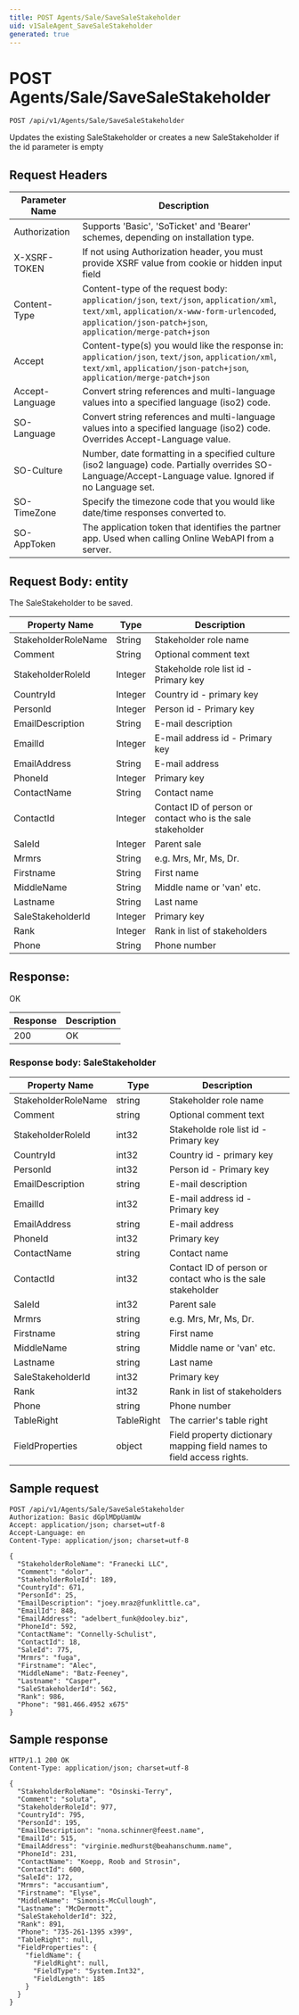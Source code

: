 ```yaml
---
title: POST Agents/Sale/SaveSaleStakeholder
uid: v1SaleAgent_SaveSaleStakeholder
generated: true
---
```


# POST Agents/Sale/SaveSaleStakeholder

```http
POST /api/v1/Agents/Sale/SaveSaleStakeholder
```

Updates the existing SaleStakeholder or creates a new SaleStakeholder if the id parameter is empty








## Request Headers

| Parameter Name | Description |
|----------------|-------------|
| Authorization  | Supports 'Basic', 'SoTicket' and 'Bearer' schemes, depending on installation type. |
| X-XSRF-TOKEN   | If not using Authorization header, you must provide XSRF value from cookie or hidden input field |
| Content-Type | Content-type of the request body: `application/json`, `text/json`, `application/xml`, `text/xml`, `application/x-www-form-urlencoded`, `application/json-patch+json`, `application/merge-patch+json` |
| Accept         | Content-type(s) you would like the response in: `application/json`, `text/json`, `application/xml`, `text/xml`, `application/json-patch+json`, `application/merge-patch+json` |
| Accept-Language | Convert string references and multi-language values into a specified language (iso2) code. |
| SO-Language | Convert string references and multi-language values into a specified language (iso2) code. Overrides Accept-Language value. |
| SO-Culture | Number, date formatting in a specified culture (iso2 language) code. Partially overrides SO-Language/Accept-Language value. Ignored if no Language set. |
| SO-TimeZone | Specify the timezone code that you would like date/time responses converted to. |
| SO-AppToken | The application token that identifies the partner app. Used when calling Online WebAPI from a server. |

## Request Body: entity 

The SaleStakeholder to be saved. 

| Property Name | Type |  Description |
|----------------|------|--------------|
| StakeholderRoleName | String | Stakeholder role name |
| Comment | String | Optional comment text |
| StakeholderRoleId | Integer | Stakeholde role list id - Primary key |
| CountryId | Integer | Country id - primary key |
| PersonId | Integer | Person id - Primary key |
| EmailDescription | String | E-mail description |
| EmailId | Integer | E-mail address id - Primary key |
| EmailAddress | String | E-mail address |
| PhoneId | Integer | Primary key |
| ContactName | String | Contact name |
| ContactId | Integer | Contact ID of person or contact who is the sale stakeholder |
| SaleId | Integer | Parent sale |
| Mrmrs | String | e.g. Mrs, Mr, Ms, Dr. |
| Firstname | String | First name |
| MiddleName | String | Middle name or 'van' etc. |
| Lastname | String | Last name |
| SaleStakeholderId | Integer | Primary key |
| Rank | Integer | Rank in list of stakeholders |
| Phone | String | Phone number |

## Response:

OK

| Response | Description |
|----------------|-------------|
| 200 | OK |

### Response body: SaleStakeholder

| Property Name | Type |  Description |
|----------------|------|--------------|
| StakeholderRoleName | string | Stakeholder role name |
| Comment | string | Optional comment text |
| StakeholderRoleId | int32 | Stakeholde role list id - Primary key |
| CountryId | int32 | Country id - primary key |
| PersonId | int32 | Person id - Primary key |
| EmailDescription | string | E-mail description |
| EmailId | int32 | E-mail address id - Primary key |
| EmailAddress | string | E-mail address |
| PhoneId | int32 | Primary key |
| ContactName | string | Contact name |
| ContactId | int32 | Contact ID of person or contact who is the sale stakeholder |
| SaleId | int32 | Parent sale |
| Mrmrs | string | e.g. Mrs, Mr, Ms, Dr. |
| Firstname | string | First name |
| MiddleName | string | Middle name or 'van' etc. |
| Lastname | string | Last name |
| SaleStakeholderId | int32 | Primary key |
| Rank | int32 | Rank in list of stakeholders |
| Phone | string | Phone number |
| TableRight | TableRight | The carrier's table right |
| FieldProperties | object | Field property dictionary mapping field names to field access rights. |

## Sample request

```http!
POST /api/v1/Agents/Sale/SaveSaleStakeholder
Authorization: Basic dGplMDpUamUw
Accept: application/json; charset=utf-8
Accept-Language: en
Content-Type: application/json; charset=utf-8

{
  "StakeholderRoleName": "Franecki LLC",
  "Comment": "dolor",
  "StakeholderRoleId": 189,
  "CountryId": 671,
  "PersonId": 25,
  "EmailDescription": "joey.mraz@funklittle.ca",
  "EmailId": 848,
  "EmailAddress": "adelbert_funk@dooley.biz",
  "PhoneId": 592,
  "ContactName": "Connelly-Schulist",
  "ContactId": 18,
  "SaleId": 775,
  "Mrmrs": "fuga",
  "Firstname": "Alec",
  "MiddleName": "Batz-Feeney",
  "Lastname": "Casper",
  "SaleStakeholderId": 562,
  "Rank": 986,
  "Phone": "981.466.4952 x675"
}
```

## Sample response

```http_
HTTP/1.1 200 OK
Content-Type: application/json; charset=utf-8

{
  "StakeholderRoleName": "Osinski-Terry",
  "Comment": "soluta",
  "StakeholderRoleId": 977,
  "CountryId": 795,
  "PersonId": 195,
  "EmailDescription": "nona.schinner@feest.name",
  "EmailId": 515,
  "EmailAddress": "virginie.medhurst@beahanschumm.name",
  "PhoneId": 231,
  "ContactName": "Koepp, Roob and Strosin",
  "ContactId": 600,
  "SaleId": 172,
  "Mrmrs": "accusantium",
  "Firstname": "Elyse",
  "MiddleName": "Simonis-McCullough",
  "Lastname": "McDermott",
  "SaleStakeholderId": 322,
  "Rank": 891,
  "Phone": "735-261-1395 x399",
  "TableRight": null,
  "FieldProperties": {
    "fieldName": {
      "FieldRight": null,
      "FieldType": "System.Int32",
      "FieldLength": 185
    }
  }
}
```